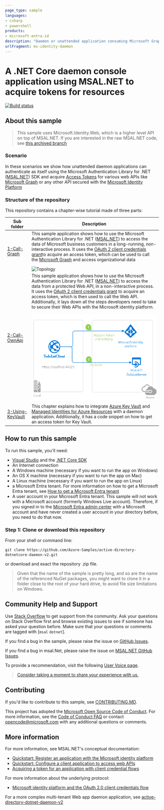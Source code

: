 ```yaml
---
page_type: sample
languages:
- csharp
- powershell
products:
- microsoft-entra-id
description: "Daemon or unattended application consuming Microsoft Graph or your own Web Apis using Microsoft Identity Platform to acquire tokens."
urlFragment: ms-identity-daemon
---
```


# A .NET Core daemon console application using MSAL.NET to acquire tokens for resources

[![Build status](https://identitydivision.visualstudio.com/IDDP/_apis/build/status/aad%20Samples/.NET%20client%20samples/active-directory-dotnetcore-daemon-v2%20CI)](https://identitydivision.visualstudio.com/IDDP/_build/latest?definitionId=695)

## About this sample

> This sample uses Microsoft.Identity.Web, which is a higher level API on top of MSAL.NET. If you are interested in the raw MSAL.NET code, see [this archived branch](https://github.com/Azure-Samples/active-directory-dotnetcore-daemon-v2/tree/withMsal)

### Scenario

In these scenarios we show how unattended daemon applications can authenticate as itself using the Microsoft Authentication Library for .NET ([MSAL.NET](https://aka.ms/msal-net)) SDK and acquire [Access Tokens](https://aka.ms/access-tokens) for various web APIs like [Microsoft Graph](https://aka.ms/msgraph) or any other API secured with the [Microsoft Identity Platform](https://aka.ms/identityplatform)

### Structure of the repository

This repository contains a chapter-wise tutorial made of three parts:

Sub folder                    | Description
----------------------------- | -----------
[1-Call-Graph](https://github.com/Azure-Samples/active-directory-dotnetcore-daemon-v2/tree/master/1-Call-MSGraph) | This sample application shows how to use the Microsoft Authentication Library for .NET ([MSAL.NET](https://aka.ms/msal-net)) to access the data of Microsoft business customers in a long-running, non-interactive process. It uses the [OAuth 2 client credentials grant](https://docs.microsoft.com/azure/active-directory/develop/v2-oauth2-client-creds-grant-flow)to acquire an access token, which can be used to call the [Microsoft Graph](https://aka.ms/msgraph) and access organizational data </p> ![Topology](./1-Call-MSGraph/ReadmeFiles/topology.png)
[2-Call-OwnApi](https://github.com/Azure-Samples/active-directory-dotnetcore-daemon-v2/tree/master/2-Call-OwnApi)  | This sample application shows how to use the Microsoft Authentication Library for .NET ([MSAL.NET](https://aka.ms/msal-net)) to access the data from a protected Web API, in a non-interactive process. It uses the [OAuth 2 client credentials grant](https://docs.microsoft.com/azure/active-directory/develop/v2-oauth2-client-creds-grant-flow) to acquire an access token, which is then used to call the Web API. Additionally, it lays down all the steps developers need to take to secure their Web APIs with the Microsoft identity platform. </p>  ![Topology](./2-Call-OwnApi/ReadmeFiles/topology.png)
[3-Using-KeyVault](https://github.com/Azure-Samples/active-directory-dotnetcore-daemon-v2/tree/master/3-Using-KeyVault)  | This chapter explains how to integrate [Azure Key Vault](https://docs.microsoft.com/azure/key-vault/general/basic-concepts) and [Managed Identities for Azure Resources](https://docs.microsoft.com/azure/active-directory/managed-identities-azure-resources/overview) with a daemon application. Additionally, it has a code snippet on how to get an access token for Key Vault.

## How to run this sample

To run this sample, you'll need:

- [Visual Studio](https://aka.ms/vsdownload) and the [.NET Core SDK](https://www.microsoft.com/net/learn/get-started)
- An Internet connection
- A Windows machine (necessary if you want to run the app on Windows)
- An OS X machine (necessary if you want to run the app on Mac)
- A Linux machine (necessary if you want to run the app on Linux)
- a Microsoft Entra tenant. For more information on how to get a Microsoft Entra tenant, see [How to get a Microsoft Entra tenant](https://azure.microsoft.com/documentation/articles/active-directory-howto-tenant/)
- A user account in your Microsoft Entra tenant. This sample will not work with a Microsoft account (formerly Windows Live account). Therefore, if you signed in to the [Microsoft Entra admin center](https://entra.microsoft.com) with a Microsoft account and have never created a user account in your directory before, you need to do that now.

### Step 1:  Clone or download this repository

From your shell or command line:

```Shell
git clone https://github.com/Azure-Samples/active-directory-dotnetcore-daemon-v2.git
```

or download and exact the repository .zip file.

> Given that the name of the sample is pretty long, and so are the name of the referenced NuGet packages, you might want to clone it in a folder close to the root of your hard drive, to avoid file size limitations on Windows.

## Community Help and Support

Use [Stack Overflow](http://stackoverflow.com/questions/tagged/msal) to get support from the community.
Ask your questions on Stack Overflow first and browse existing issues to see if someone has asked your question before.
Make sure that your questions or comments are tagged with [`msal` `dotnet`].

If you find a bug in the sample, please raise the issue on [GitHub Issues](https://github.com/Azure-Samples/active-directory-dotnetcore-daemon-v2/issues).

If you find a bug in msal.Net, please raise the issue on [MSAL.NET GitHub Issues](https://github.com/AzureAD/microsoft-authentication-library-for-dotnet/issues).

To provide a recommendation, visit the following [User Voice page](https://feedback.azure.com/forums/169401-azure-active-directory).

> [Consider taking a moment to share your experience with us.](https://forms.office.com/Pages/ResponsePage.aspx?id=v4j5cvGGr0GRqy180BHbRy8G199fkJNDjJ9kJaxUJIhUNUJGSDU1UkxFMlRSWUxGVTlFVkpGT0tOTi4u)

## Contributing

If you'd like to contribute to this sample, see [CONTRIBUTING.MD](https://github.com/Azure-Samples/active-directory-dotnetcore-daemon-v2/blob/master/CONTRIBUTING.md).

This project has adopted the [Microsoft Open Source Code of Conduct](https://opensource.microsoft.com/codeofconduct/). For more information, see the [Code of Conduct FAQ](https://opensource.microsoft.com/codeofconduct/faq/) or contact [opencode@microsoft.com](mailto:opencode@microsoft.com) with any additional questions or comments.

## More information

For more information, see MSAL.NET's conceptual documentation:

- [Quickstart: Register an application with the Microsoft identity platform](https://docs.microsoft.com/azure/active-directory/develop/quickstart-register-app)
- [Quickstart: Configure a client application to access web APIs](https://docs.microsoft.com/azure/active-directory/develop/quickstart-configure-app-access-web-apis)
- [Acquiring a token for an application with client credential flows](https://aka.ms/msal-net-client-credentials)

For more information about the underlying protocol:

- [Microsoft identity platform and the OAuth 2.0 client credentials flow](https://docs.microsoft.com/azure/active-directory/develop/v2-oauth2-client-creds-grant-flow)

For a more complex multi-tenant Web app daemon application, see [active-directory-dotnet-daemon-v2](https://github.com/Azure-Samples/active-directory-dotnet-daemon-v2)
